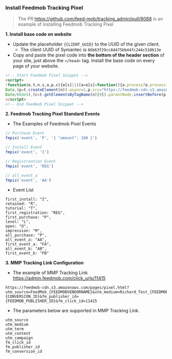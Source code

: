 ### Install Feedmob Tracking Pixel

> The PR https://github.com/feed-mob/tracking_admin/pull/8088 is an example of
> installing Feedmob Tracking Pixel

**1. Install base code on website**
- Update the placeholder `{CLIENT_UUID}` to the UUID of the given client.
    - The client UUID of Symantec is `66b63f29cc84475bb44fc244c518613e`
-  Copy and paste the pixel code into **the bottom of the header section** of
   your site, just above the `</head>` tag. Install the base code on every page
of your website.
```HTML
<!-- Start Feedmob Pixel Snippet -->
<script>
!function(e,t,n,s,a,p,c){e[s]||((a=e[s]=function(){a.process?a.process.apply(a,arguments):a.queue.push(arguments)}).queue=[],a.t=+new
Date,(p=t.createElement(n)).async=1,p.src="https://feedmob-cdn.s3.amazonaws.com/js/fmpixel.js?t="+864e5*Math.ceil(new
Date/864e5),(c=t.getElementsByTagName(n)[0]).parentNode.insertBefore(p,c))}(window,document,"script","fmpix"),fmpix("init","{CLIENT_UUID}"),fmpix("event","pageload");
</script>
<!-- End Feedmob Pixel Snippet -->
```

**2. Feedmob Tracking Pixel Standard Events**

- The Examples of Feedmob Pixel Events
```Javascript
// Purchase Event
fmpix('event', 'P', '{ "amount": 100 }')

// Install Event
fmpix('event', 'I')

// Registrantion Event
fmpix('event', 'REG')

// all_event_a
fmpix('event', 'AA')
```

- Event List
```
first_install: "I",
retained: "R",
tutorial: "T",
first_registration: "REG",
first_purchase: "P",
level: "L",
open: "O",
impression: "M",
all_purchase: "P",
all_event_a: "AA",
first_event_a: "FA",
all_event_b: "AB",
first_event_b: "FB"
```

**3. MMP Tracking Link Configuration**

- The example of MMP Tracking Link https://admin.feedmob.com/click_urls/11415
```
https://feedmob-cdn.s3.amazonaws.com/pages/pixel.html?utm_source=FeedMob_{FEEDMOBVENDORNAME}&utm_medium=Richard_Test_{FEEDMOBVENDORNAME}&utm_campaign=Richard_Test&fm_conversion_id={CONVERSION_ID}&fm_publisher_id={FEEDMOB_PUBLISHER_ID}&fm_click_id=11415
```

- The parameters below are supported in MMP Tracking Link.
```
utm_source
utm_medium
utm_term
utm_content
utm_campaign
fm_click_id
fm_publisher_id
fm_conversion_id
```
